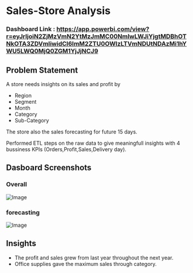 # Sales-Store Analysis

### Dashboard Link : https://app.powerbi.com/view?r=eyJrIjoiN2ZjMzVmN2YtMzJmMC00NmIwLWJiYjgtMDBhOTNkOTA3ZDVmIiwidCI6ImM2ZTU0OWIzLTVmNDUtNDAzMi1hYWU5LWQ0MjQ0ZGM1YjJjNCJ9

## Problem Statement

A store needs insights on its sales and profit by

- Region
- Segment
- Month
- Category
- Sub-Category

The store also the sales forecasting for future 15 days.

Performed ETL steps on the raw data  to give meaningfull insights with 4 bussiness KPIs (Orders,Profit,Sales,Delivery day).








## Dasboard Screenshots

### Overall
![Image](https://github.com/user-attachments/assets/d6bcbd82-0a9c-4c68-b144-04b5ed756ea8)

### forecasting
![Image](https://github.com/user-attachments/assets/79a2bcd7-501f-4743-bddd-e64f986dd8e5)




## Insights

- The profit and sales grew from last year throughout the next year.
- Office supplies gave the maximum sales through category.



